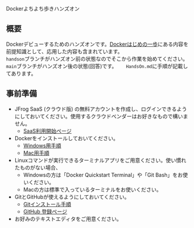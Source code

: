 Dockerよちよち歩きハンズオン

## 概要

Dockerデビューするためのハンズオンです。[Dockerはじめの一歩](https://speakerdeck.com/ihcomega56/the-first-step-of-docker)にある内容を前提知識として、応用した内容も含まれています。  
`handson`ブランチがハンズオン前の状態なのでそこから作業を始めてください。`main`ブランチがハンズオン後の状態(回答)です。　　
`HandsOn.md`に手順が記載してあります。

## 事前準備

- JFrog SaaS (クラウド版) の無料アカウントを作成し、ログインできるようにしておいてください。使用するクラウドベンダーはお好きなもので構いません。  
    - [SaaS利用開始ページ](https://jfrog.co/よちよち歩きハンズオン_AY1)  
- Dockerをインストールしておいてください。　　
    - [Windows用手順](https://docs.docker.jp/docker-for-mac/install.html)
    - [Mac用手順](https://docs.docker.jp/docker-for-windows/install.html)
- Linuxコマンドが実行できるターミナルアプリをご用意ください。使い慣れたものがない場合、　　
    - Windowsの方は「Docker Quickstart Terminal」や「Git Bash」をお使いください。　　
    - Macの方は標準で入っているターミナルをお使いください。　　
- GitとGitHubが使えるようにしておいてください。　　
    - [Gitインストール手順](https://git-scm.com/book/ja/v2/%E4%BD%BF%E3%81%84%E5%A7%8B%E3%82%81%E3%82%8B-Git%E3%81%AE%E3%82%A4%E3%83%B3%E3%82%B9%E3%83%88%E3%83%BC%E3%83%AB)
    - [GitHub 登録ページ](https://github.com/signup)
- お好みのテキストエディタをご用意ください。　　
